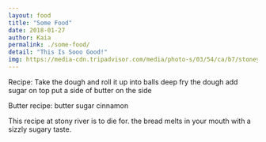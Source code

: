 ```yaml
---
layout: food
title: "Some Food"
date: 2018-01-27
author: Kaia
permalink: ./some-food/
detail: "This Is Sooo Good!"
img: https://media-cdn.tripadvisor.com/media/photo-s/03/54/ca/b7/stoney-river-legendary.jpg
---
```


Recipe:
Take the dough and roll it up into balls
deep fry the dough
add sugar on top
put a side of butter on the side

Butter recipe:
butter
sugar
cinnamon

This recipe at stony river is to die for. the bread melts in your mouth with a sizzly sugary taste.

